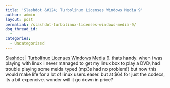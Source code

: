 ```yaml
---
title: 'Slashdot &#124; Turbolinux Licenses Windows Media 9'
author: admin
layout: post
permalink: /slashdot-turbolinux-licenses-windows-media-9/
dsq_thread_id:
  - 
categories:
  - Uncategorized
---
```

[Slashdot | Turbolinux Licenses Windows Media 9][1]. thats handy. when i was playing with linux i never managed to get my linux box to play a DVD, had trouble playing some meida typed (mp3s had no problem!) but now this would make life for a lot of linux users easer. but at $64 for just the codecs, its a bit expencive. wonder will it go down in price?

 [1]: http://slashdot.org/article.pl?sid=04/04/28/0214258
